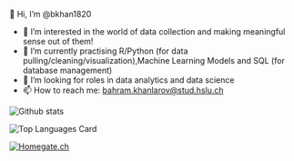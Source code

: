 👋 Hi, I’m @bkhan1820

- 👀 I’m interested in the world of data collection and making meaningful sense out of them!
- 🌱 I’m currently practising R/Python (for data pulling/cleaning/visualization),Machine Learning Models and SQL (for database management)
- 💞️ I’m looking for roles in data analytics and data science
- 📫 How to reach me: bahram.khanlarov@stud.hslu.ch

![Github stats](https://github-readme-stats.vercel.app/api?username=bahramkhanlarov&theme=highcontrast&show_icons=true&count_private=true)


![Top Languages Card](https://github-readme-stats.vercel.app/api/top-langs/?username=bahramkhanlarov&layout=compact)

[![Homegate.ch](https://github-readme-stats.vercel.app/api/pin/?username=bahramkhanlarov&repo=Homegate.ch-scraping-and-data-analysis-with-Pandas&show_owner=true)](https://github.com/bkhan1820/Homegate.ch-scraping-and-data-analysis-with-Pandas.git)
